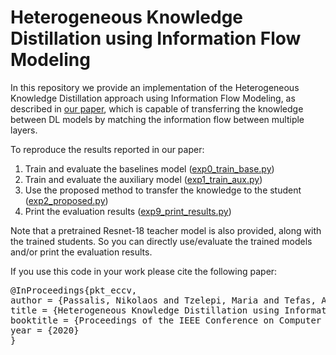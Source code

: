 # Heterogeneous Knowledge Distillation using Information Flow Modeling

In this repository we provide an implementation of the Heterogeneous Knowledge Distillation approach using Information Flow Modeling, as described in [our paper](TODO), which is capable of transferring the knowledge between DL models by matching the information flow between multiple layers.

To reproduce the results reported in our paper:
1. Train and evaluate the baselines model ([exp0_train_base.py](cifar10/exp0_train_base.py))
2. Train and evaluate the auxiliary model ([exp1_train_aux.py](cifar10/exp1_train_aux.py))
3. Use the proposed method to transfer the knowledge to the student ([exp2_proposed.py](cifar10/exp2_proposed.py))
4. Print the evaluation results ([exp9_print_results.py](cifar/exp9_print_results.py))

Note that a pretrained Resnet-18 teacher model is also provided, along with the trained students. So you can directly use/evaluate the trained models and/or print the evaluation results.

If you use this code in your work please cite the following paper:

<pre>
@InProceedings{pkt_eccv,
author = {Passalis, Nikolaos and Tzelepi, Maria and Tefas, Anastasios},
title = {Heterogeneous Knowledge Distillation using Information Flow Modeling},
booktitle = {Proceedings of the IEEE Conference on Computer Vision and Pattern Recognition},
year = {2020}
}
</pre>


